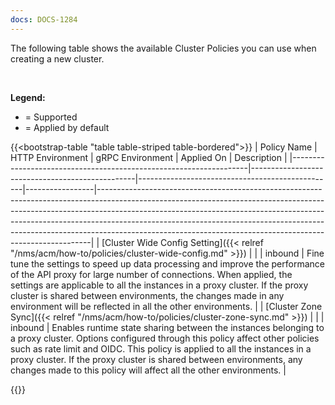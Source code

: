 ```yaml
---
docs: DOCS-1284
---
```


The following table shows the available Cluster Policies you can use when creating a new cluster.

<br>

**Legend:**

- <i class="fa-solid fa-check"></i> = Supported
- <i class="fa-solid fa-circle-check center"></i> = Applied by default

{{<bootstrap-table "table table-striped table-bordered">}}
| Policy&nbsp;Name                                                  | HTTP Environment                                | gRPC Environment                                | Applied&nbsp;On | Description                                                                                                                                                                                                                                                                                                                                                                                        |
|-------------------------------------------------------------------|-------------------------------------------------|-------------------------------------------------|-----------------|----------------------------------------------------------------------------------------------------------------------------------------------------------------------------------------------------------------------------------------------------------------------------------------------------------------------------------------------------------------------------------------------------|
| [Cluster Wide Config Setting]({{< relref "/nms/acm/how-to/policies/cluster-wide-config.md" >}})                                             | <i class="fa-solid fa-circle-check center"></i> | <i class="fa-solid fa-circle-check center"></i> | inbound        | Fine tune the settings to speed up data processing and improve the performance of the API proxy for large number of connections. When applied, the settings are applicable to all the instances in a proxy cluster. If the proxy cluster is shared between environments, the changes made in any environment will be reflected in all the other environments.                                                                                                                                                                                                                                                                                               |
| [Cluster Zone Sync]({{< relref "/nms/acm/how-to/policies/cluster-zone-sync.md" >}})  | <i class="fa-solid fa-check"></i> | <i class="fa-solid fa-check"></i> | inbound        | Enables runtime state sharing between the instances belonging to a proxy cluster. Options configured through this policy affect other policies such as rate limit and OIDC. This policy is applied to all the instances in a proxy cluster. If the proxy cluster is shared between environments, any changes made to this policy will affect all the other environments.                                                                                                          |

{{</bootstrap-table>}}

